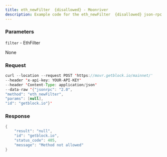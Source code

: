 ```yaml
---
title: eth_newFilter  {disallowed} - Moonriver
description: Example code for the eth_newFilter  {disallowed} json-rpc method. Сomplete guide on how to use eth_newFilter  {disallowed} json-rpc in GetBlock.io Web3 documentation.
---
```


### Parameters


`filter` - EthFilter

None

### Request

``` java
curl --location --request POST 'https://movr.getblock.io/mainnet/' 
--header 'x-api-key: YOUR-API-KEY' 
--header 'Content-Type: application/json' 
--data-raw '{"jsonrpc": "2.0",
"method": "eth_newFilter",
"params": [null],
"id": "getblock.io"}'
```

###  Response

``` java
{
    "result": "null",
    "id": "getblock.io",
    "status_code": 405,
    "message": "Method not allowed"
}
```

